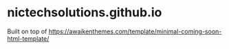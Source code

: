 # nictechsolutions.github.io

Built on top of https://awaikenthemes.com/template/minimal-coming-soon-html-template/